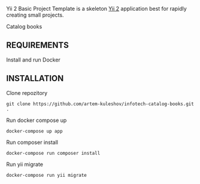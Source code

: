Yii 2 Basic Project Template is a skeleton [Yii 2](https://www.yiiframework.com/) application best for
rapidly creating small projects.

Catalog books

REQUIREMENTS
------------

Install and run Docker

INSTALLATION
------------

Clone repozitory
~~~
git clone https://github.com/artem-kuleshov/infotech-catalog-books.git .
~~~

Run docker compose up
~~~
docker-compose up app
~~~

Run composer install

~~~
docker-compose run composer install
~~~

Run yii migrate

~~~
docker-compose run yii migrate
~~~